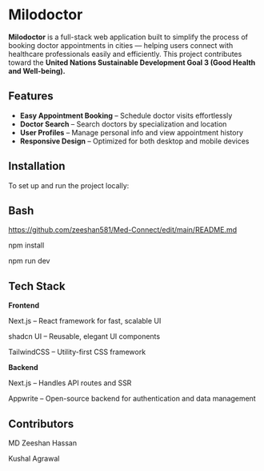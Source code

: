 # Milodoctor

**Milodoctor** is a full-stack web application built to simplify the process of booking doctor appointments in cities — helping users connect with healthcare professionals easily and efficiently. This project contributes toward the **United Nations Sustainable Development Goal 3 (Good Health and Well-being).**

## Features

-  **Easy Appointment Booking** – Schedule doctor visits effortlessly  
-  **Doctor Search** – Search doctors by specialization and location  
-  **User Profiles** – Manage personal info and view appointment history  
-  **Responsive Design** – Optimized for both desktop and mobile devices  

## Installation

To set up and run the project locally:

## Bash
https://github.com/zeeshan581/Med-Connect/edit/main/README.md

npm install

npm run dev

## Tech Stack
**Frontend**

Next.js
 – React framework for fast, scalable UI

shadcn UI
 – Reusable, elegant UI components

TailwindCSS
 – Utility-first CSS framework

**Backend**

Next.js
 – Handles API routes and SSR

Appwrite
 – Open-source backend for authentication and data management

## Contributors

MD Zeeshan Hassan

Kushal Agrawal


